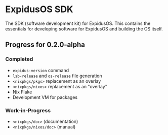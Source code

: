 # ExpidusOS SDK

The SDK (software development kit) for ExpidusOS. This contains the essentials for developing software for ExpidusOS and building the OS itself.

## Progress for 0.2.0-alpha

### Completed

* `expidus-version` command
* `lsb-release` and `os-release` file generation
* `<nixpkgs/pkgs>` replacement as an overlay
* `<nixpkgs/nixos>` replacement as an "overlay"
* Nix Flake
* Development VM for packages

### Work-in-Progress

* `<nixpkgs/doc>` (documentation)
* `<nixpkgs/nixos/doc>` (manual)

